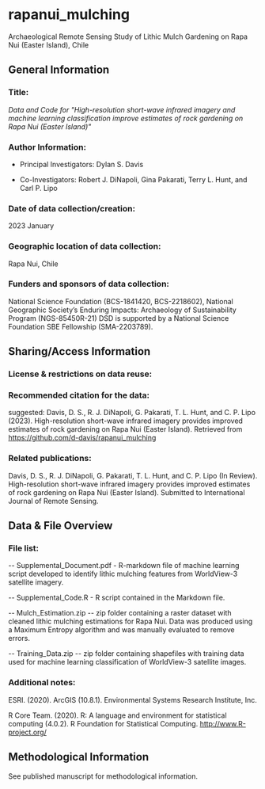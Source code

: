 # rapanui_mulching
Archaeological Remote Sensing Study of Lithic Mulch Gardening on Rapa Nui (Easter Island), Chile

General Information
------------------

### Title:

*Data and Code for "High-resolution short-wave infrared imagery and machine learning classification improve estimates of rock gardening on Rapa Nui (Easter Island)"*

### Author Information:

- Principal Investigators: Dylan S. Davis

- Co-Investigators: Robert J. DiNapoli, Gina Pakarati, Terry L. Hunt, and Carl P. Lipo

### Date of data collection/creation:

2023 January

### Geographic location of data collection:

Rapa Nui, Chile

### Funders and sponsors of data collection:

National Science Foundation (BCS-1841420, BCS-2218602), National Geographic Society’s Enduring Impacts: Archaeology of Sustainability Program (NGS-85450R-21)
DSD is supported by a National Science Foundation SBE Fellowship (SMA-2203789). 

Sharing/Access Information
--------------------------

### License & restrictions on data reuse:
<!-- Creative Commons Attribution 4.0 International (CC BY 4.0)  -->

### Recommended citation for the data:
suggested: Davis, D. S., R. J. DiNapoli, G. Pakarati, T. L. Hunt, and C. P. Lipo (2023). High-resolution short-wave infrared imagery provides improved estimates of rock gardening on Rapa Nui (Easter Island). Retrieved from https://github.com/d-davis/rapanui_mulching


### Related publications:
Davis, D. S., R. J. DiNapoli, G. Pakarati, T. L. Hunt, and C. P. Lipo (In Review). High-resolution short-wave infrared imagery provides improved estimates of rock gardening on Rapa Nui (Easter Island). Submitted to International Journal of Remote Sensing.
 
Data & File Overview
--------------------

### File list:
-- Supplemental_Document.pdf - R-markdown file of machine learning script developed to identify lithic mulching features from WorldView-3 satellite imagery.

-- Supplemental_Code.R - R script contained in the Markdown file.

-- Mulch_Estimation.zip -- zip folder containing a raster dataset with cleaned lithic mulching estimations for Rapa Nui. Data was produced using a Maximum Entropy algorithm and was manually evaluated to remove errors.

-- Training_Data.zip -- zip folder containing shapefiles with training data used for machine learning classification of WorldView-3 satellite images.

### Additional notes:

ESRI. (2020). ArcGIS (10.8.1). Environmental Systems Research Institute, Inc.

R Core Team. (2020). R: A language and environment for statistical computing (4.0.2). R Foundation for Statistical Computing. http://www.R-project.org/


Methodological Information
--------------------------

See published manuscript for methodological information.
